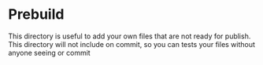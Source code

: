 # Prebuild
This directory is useful to add your own files that are not ready for publish. This directory will not include on commit, so you can tests your files without anyone seeing or commit